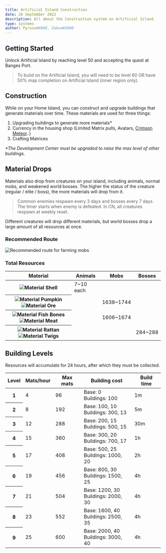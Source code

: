 ```yaml
---
title: Artificial Island Construction
date: 26 September 2022
description: All about the Construction system on Artificial Island.
type: systems
author: Pyrosu#6969, Zakum#3080
---
```


## Getting Started
Unlock Artificial Island by reaching level 50 and accepting the quest at Banges Port.

> To build on the Artificial Island, you will need to be level 60 OR have 50% map completion on Artificial Island (inner region only).

## Construction
While on your Home Island, you can construct and upgrade buildings that generate materials over time. These materials are used for three things:


1. Upgrading buildings to generate more materials*
2. Currency in the housing shop (Limited Matrix pulls, Avatars, <a href="/mounts/crimson-meteor">Crimson Meteor</a>..)
3. Crafting Matrices

_*The Development Center must be upgraded to raise the max level of other buildings._

## Material Drops
Materials also drop from creatures on your island, including animals, normal mobs, and weakened world bosses. The higher the status of the creature (regular / elite / boss), the more materials will drop from it.

> Common enemies respawn every 3 days and bosses every 7 days. The timer starts when enemy is defeated. In CN, all creatures respawn at weekly reset.

Different creatures will drop different materials, but world bosses drop a large amount of all resources at once.

### Recommended Route
<img src="/images/guides/housing-map.webp" alt="Recommended route for farming mobs" />


### Total Resources
<table className="table-housing-mats">
    <thead>
        <tr>
            <th>Material</th>
            <th>Animals</th>
            <th>Mobs</th>
            <th>Bosses</th>
        </tr>
    </thead>
    <tbody>
        <tr>
            <th>
                <img src="/images/guides/HomeShell.webp" alt="Material Shell" />
            </th>
            <td>7~10 each</td>
            <td></td>
            <td></td>
        </tr>
        <tr>
            <th>
                <img src="/images/guides/HomePumpkin.webp" alt="Material Pumpkin" />
                <img src="/images/guides/HomeOre.webp" alt="Material Ore" />
            </th>
            <td></td>
            <td>1638~1744</td>
            <td></td>
        </tr>
        <tr>
            <th>
                <img src="/images/guides/HomeFishBones.webp" alt="Material Fish Bones" />
                <img src="/images/guides/HomeMeat.webp" alt="Material Meat" />
            </th>
            <td></td>
            <td>1606~1674</td>
            <td></td>
        </tr>
        <tr>
            <th>
                <img src="/images/guides/HomeRattan.webp" alt="Material Rattan" />
                <img src="/images/guides/HomeTwigs.webp" alt="Material Twigs" />
            </th>
            <td></td>
            <td></td>
            <td>284~288</td>
        </tr>
    </tbody>
</table>



## Building Levels
Resources will accumulate for 24 hours, after which they must be collected.
<table>
    <thead>
        <tr>
            <th>Level</th>
            <th>Mats/hour</th>
            <th>Max mats</th>
            <th>Building cost</th>
            <th>Build time</th>
        </tr>
    </thead>
    <tbody>
        <tr>
            <th>1</th>
            <td>4</td>
            <td>96</td>
            <td>
                Base: 0 <br />
                Buildings: 100
            </td>
            <td>1m</td>
        </tr>
        <tr>
            <th>2</th>
            <td>8</td>
            <td>192</td>
            <td>
                Base: 100, 10 <br />
                Buildings: 300, 13
            </td>
            <td>5m</td>
        </tr>
        <tr>
            <th>3</th>
            <td>12</td>
            <td>288</td>
            <td>
                Base: 200, 15 <br />
                Buildings: 500, 15
            </td>
            <td>30m</td>
        </tr>
        <tr>
            <th>4</th>
            <td>15</td>
            <td>360</td>
            <td>
                Base: 300, 20 <br />
                Buildings: 700, 17
            </td>
            <td>1h</td>
        </tr>
        <tr>
            <th>5</th>
            <td>17</td>
            <td>408</td>
            <td>
                Base: 500, 25 <br />
                Buildings: 1000, 20
            </td>
            <td>2h</td>
        </tr>
        <tr>
            <th>6</th>
            <td>19</td>
            <td>456</td>
            <td>
                Base: 800, 30 <br />
                Buildings: 1500, 25
            </td>
            <td>4h</td>
        </tr>
        <tr>
            <th>7</th>
            <td>21</td>
            <td>504</td>
            <td>
                Base: 1200, 30 <br />
                Buildings: 2000, 30
            </td>
            <td>4h</td>
        </tr>
        <tr>
            <th>8</th>
            <td>23</td>
            <td>552</td>
            <td>
                Base: 1600, 40 <br />
                Buildings: 2500, 35
            </td>
            <td>4h</td>
        </tr>
        <tr>
            <th>9</th>
            <td>25</td>
            <td>600</td>
            <td>
                Base: 2000, 40 <br />
                Buildings: 3000, 40
            </td>
            <td>4h</td>
        </tr>
    </tbody>
</table>